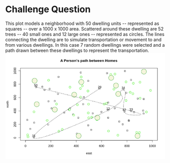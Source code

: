 # Challenge Question
This plot models a neighborhood with 50 dwelling units -- represented as squares -- over a 1000 x 1000 area.
Scattered around these dwelling are 52 trees -- 40 small ones and 12 large ones -- represented as circles.
The lines connecting the dwelling are to simulate transportation or movement to and from various dwellings.
In this case 7 random dwellings were selected and a path drawn between these dwellings to represent the transportation.
![challengePlot](PathBetweenHomes.png)
